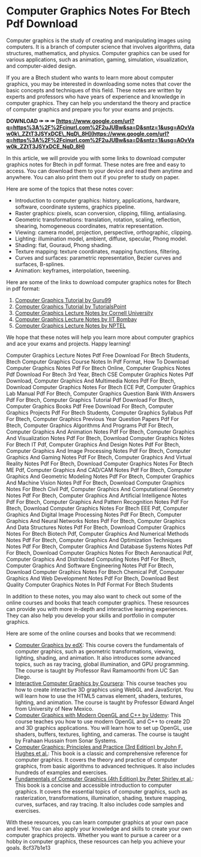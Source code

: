 # Computer Graphics Notes For Btech Pdf Download
 
Computer graphics is the study of creating and manipulating images using computers. It is a branch of computer science that involves algorithms, data structures, mathematics, and physics. Computer graphics can be used for various applications, such as animation, gaming, simulation, visualization, and computer-aided design.
 
If you are a Btech student who wants to learn more about computer graphics, you may be interested in downloading some notes that cover the basic concepts and techniques of this field. These notes are written by experts and professors who have years of experience and knowledge in computer graphics. They can help you understand the theory and practice of computer graphics and prepare you for your exams and projects.
 
**DOWNLOAD ✑ ✑ ✑ [https://www.google.com/url?q=https%3A%2F%2Fcinurl.com%2F2uJUBw&sa=D&sntz=1&usg=AOvVaw0k\_ZZtT3JSYxDCE\_NqD\_8H](https://www.google.com/url?q=https%3A%2F%2Fcinurl.com%2F2uJUBw&sa=D&sntz=1&usg=AOvVaw0k_ZZtT3JSYxDCE_NqD_8H)**


 
In this article, we will provide you with some links to download computer graphics notes for Btech in pdf format. These notes are free and easy to access. You can download them to your device and read them anytime and anywhere. You can also print them out if you prefer to study on paper.
 
Here are some of the topics that these notes cover:
 
- Introduction to computer graphics: history, applications, hardware, software, coordinate systems, graphics pipeline.
- Raster graphics: pixels, scan conversion, clipping, filling, antialiasing.
- Geometric transformations: translation, rotation, scaling, reflection, shearing, homogeneous coordinates, matrix representation.
- Viewing: camera model, projection, perspective, orthographic, clipping.
- Lighting: illumination model, ambient, diffuse, specular, Phong model.
- Shading: flat, Gouraud, Phong shading.
- Texture mapping: texture coordinates, mapping functions, filtering.
- Curves and surfaces: parametric representation, Bezier curves and surfaces, B-splines.
- Animation: keyframes, interpolation, tweening.

Here are some of the links to download computer graphics notes for Btech in pdf format:

1. [Computer Graphics Tutorial by Guru99](https://www.guru99.com/computer-graphics-tutorial.html)
2. [Computer Graphics Tutorial by TutorialsPoint](https://www.tutorialspoint.com/computer_graphics/computer_graphics_tutorial.pdf)
3. [Computer Graphics Lecture Notes by Cornell University](https://www.cs.cornell.edu/courses/cs4620/2010fa/lectures/notes.pdf)
4. [Computer Graphics Lecture Notes by IIT Bombay](https://www.cse.iitb.ac.in/~paragc/teaching/2009/cs475/notes/)
5. [Computer Graphics Lecture Notes by NPTEL](https://nptel.ac.in/courses/106/105/106105064/)

We hope that these notes will help you learn more about computer graphics and ace your exams and projects. Happy learning!
 
Computer Graphics Lecture Notes Pdf Free Download For Btech Students,  Btech Computer Graphics Course Notes In Pdf Format,  How To Download Computer Graphics Notes Pdf For Btech Online,  Computer Graphics Notes Pdf Download For Btech 3rd Year,  Btech CSE Computer Graphics Notes Pdf Download,  Computer Graphics And Multimedia Notes Pdf For Btech,  Download Computer Graphics Notes For Btech ECE Pdf,  Computer Graphics Lab Manual Pdf For Btech,  Computer Graphics Question Bank With Answers Pdf For Btech,  Computer Graphics Tutorial Pdf Download For Btech,  Computer Graphics Books Pdf Free Download For Btech,  Computer Graphics Projects Pdf For Btech Students,  Computer Graphics Syllabus Pdf For Btech,  Computer Graphics Previous Year Question Papers Pdf For Btech,  Computer Graphics Algorithms And Programs Pdf For Btech,  Computer Graphics And Animation Notes Pdf For Btech,  Computer Graphics And Visualization Notes Pdf For Btech,  Download Computer Graphics Notes For Btech IT Pdf,  Computer Graphics And Design Notes Pdf For Btech,  Computer Graphics And Image Processing Notes Pdf For Btech,  Computer Graphics And Gaming Notes Pdf For Btech,  Computer Graphics And Virtual Reality Notes Pdf For Btech,  Download Computer Graphics Notes For Btech ME Pdf,  Computer Graphics And CAD/CAM Notes Pdf For Btech,  Computer Graphics And Geometric Modeling Notes Pdf For Btech,  Computer Graphics And Machine Vision Notes Pdf For Btech,  Download Computer Graphics Notes For Btech Civil Pdf,  Computer Graphics And Computational Geometry Notes Pdf For Btech,  Computer Graphics And Artificial Intelligence Notes Pdf For Btech,  Computer Graphics And Pattern Recognition Notes Pdf For Btech,  Download Computer Graphics Notes For Btech EEE Pdf,  Computer Graphics And Digital Image Processing Notes Pdf For Btech,  Computer Graphics And Neural Networks Notes Pdf For Btech,  Computer Graphics And Data Structures Notes Pdf For Btech,  Download Computer Graphics Notes For Btech Biotech Pdf,  Computer Graphics And Numerical Methods Notes Pdf For Btech,  Computer Graphics And Optimization Techniques Notes Pdf For Btech,  Computer Graphics And Database Systems Notes Pdf For Btech,  Download Computer Graphics Notes For Btech Aeronautical Pdf,  Computer Graphics And Distributed Computing Notes Pdf For Btech,  Computer Graphics And Software Engineering Notes Pdf For Btech,  Download Computer Graphics Notes For Btech Chemical Pdf,  Computer Graphics And Web Development Notes Pdf For Btech,  Download Best Quality Computer Graphics Notes In Pdf Format For Btech Students
  
In addition to these notes, you may also want to check out some of the online courses and books that teach computer graphics. These resources can provide you with more in-depth and interactive learning experiences. They can also help you develop your skills and portfolio in computer graphics.
 
Here are some of the online courses and books that we recommend:

- [Computer Graphics by edX](https://www.edx.org/course/computer-graphics): This course covers the fundamentals of computer graphics, such as geometric transformations, viewing, lighting, shading, and animation. It also introduces some advanced topics, such as ray tracing, global illumination, and GPU programming. The course is taught by Professor Ravi Ramamoorthi from UC San Diego.
- [Interactive Computer Graphics by Coursera](https://www.coursera.org/learn/interactive-computer-graphics): This course teaches you how to create interactive 3D graphics using WebGL and JavaScript. You will learn how to use the HTML5 canvas element, shaders, textures, lighting, and animation. The course is taught by Professor Edward Angel from University of New Mexico.
- [Computer Graphics with Modern OpenGL and C++ by Udemy](https://www.udemy.com/course/computer-graphics-with-modern-opengl-and-c/): This course teaches you how to use modern OpenGL and C++ to create 2D and 3D graphics applications. You will learn how to set up OpenGL, use shaders, buffers, textures, lighting, and cameras. The course is taught by Frahaan Hussain from Sonar Systems.
- [Computer Graphics: Principles and Practice (3rd Edition) by John F. Hughes et al.](https://www.amazon.com/Computer-Graphics-Principles-Practice-3rd/dp/0321399528): This book is a classic and comprehensive reference for computer graphics. It covers the theory and practice of computer graphics, from basic algorithms to advanced techniques. It also includes hundreds of examples and exercises.
- [Fundamentals of Computer Graphics (4th Edition) by Peter Shirley et al.](https://www.amazon.com/Fundamentals-Computer-Graphics-Peter-Shirley/dp/1568814690): This book is a concise and accessible introduction to computer graphics. It covers the essential topics of computer graphics, such as rasterization, transformations, illumination, shading, texture mapping, curves, surfaces, and ray tracing. It also includes code samples and exercises.

With these resources, you can learn computer graphics at your own pace and level. You can also apply your knowledge and skills to create your own computer graphics projects. Whether you want to pursue a career or a hobby in computer graphics, these resources can help you achieve your goals.
 8cf37b1e13
 
